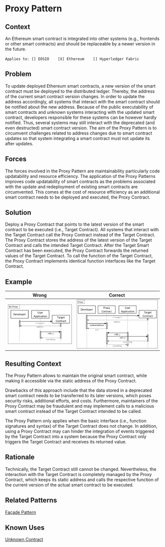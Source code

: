 # Proxy Pattern
## Context
An Ethereum smart contract is integrated into other systems (e.g., frontends or other smart contracts) and should be replaceable by a newer version in the future.

``Applies to: [] EOSIO    [X] Ethereum    [] Hyperledger Fabric``

## Problem
To update deployed Ethereum smart contracts, a new version of the smart contract must be deployed to the distributed ledger. Thereby, the address of the current smart contract version changes. In order to update the address accordingly, all systems that interact with the smart contract should be notified about the new address. Because of the public executability of smart contracts and unknown systems interacting with the updated smart contract, developers responsible for these systems can be however hardly notified. Thus, several systems may still interact with the deprecated (and even destructed) smart contract version. The aim of the Proxy Pattern is to circumvent challenges related to address changes due to smart contract updates so that system integrating a smart contract must not update its after updates.

## Forces
The forces involved in the Proxy Pattern are maintainability particularly code updatability and resource efficiency. The application of the Proxy Patterns improves code updatability of smart contracts as the problems associated with the update and redeployment of existing smart contracts are circumvented. This comes at the cost of resource efficiency as an additional smart contract needs to be deployed and executed, the Proxy Contract.

## Solution
Deploy a Proxy Contract that points to the latest version of the smart contract to be executed (i.e., Target Contract). All systems that interact with the Target Contract call the Proxy Contract instead of the Target Contract. The Proxy Contract stores the address of the latest version of the Target Contract and calls the intended Target Contract. After the Target Smart Contract has been executed, the Proxy Contract forwards the returned values of the Target Contract. To call the function of the Target Contract, the Proxy Contract implements identical function interfaces like the Target Contract.

## Example

Wrong | Correct
------------- | -------------
![Wrong](Proxy%20Pattern%20-%20No%20Proxy.png)  | ![Correct](Proxy%20Pattern%20-%20Proxy.png)

## Resulting Context
The Proxy Pattern allows to maintain the original smart contract, while making it accessible via the static address of the Proxy Contract.

Drawbacks of this approach include that the data stored in a deprecated smart contract needs to be transferred to its later versions, which poses security risks, additional efforts, and costs. Furthermore, maintainers of the Proxy Contract may be fraudulent and may implement calls to a malicious smart contract instead of the Target Contract intended to be called.

The Proxy Pattern only applies when the basic interface (i.e., function signatures and syntax) of the Target Contract does not change. In addition, using a Proxy Contract may can hinder the integration of events triggered by the Target Contract into a system because the Proxy Contract only triggers the Target Contract and receives its returned value.

## Rationale
Technically, the Target Contract still cannot be changed. Nevertheless, the interaction with the Target Contract is completely managed by the Proxy Contract, which keeps its static address and calls the respective function of the current version of the actual smart contract to be executed.

## Related Patterns
[Façade Pattern](/Architectural%20Patterns/Façade%20Pattern/README.md#context)

## Known Uses
[Unknown Contract](https://etherscan.io/bytecode-decompiler?a=0x09cabec1ead1c0ba254b09efb3ee13841712be14)
